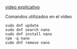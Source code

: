 
  [video explicativo](https://drive.google.com/file/d/1xP7YBOUg5Ts1Y7AkGB-eAbQjkbBVs2Zg/view?usp=drive_link)

  Comandos utilizados en el video
```
sudo dnf update
sudo dnf search nano
sudo dnf install nano
rpm -q nano
sudo dnf remove nano
```
